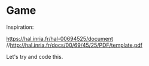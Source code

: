 Game
====

Inspiration:

https://hal.inria.fr/hal-00694525/document
//http://hal.inria.fr/docs/00/69/45/25/PDF/template.pdf

Let's try and code this.

